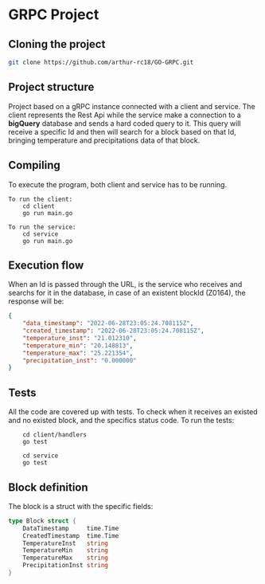 # GRPC Project

## Cloning the project

```sh
git clone https://github.com/arthur-rc18/GO-GRPC.git
```

## Project structure

Project based on a gRPC instance connected with a client and service. The client represents the Rest Api while the service make a connection to a **bigQuery** database and sends a hard coded query to it. This query will receive a specific Id and then will search for a block based on that Id, bringing temperature and precipitations data of that block.

## Compiling

To execute the program, both client and service has to be running.

    To run the client: 
        cd client
        go run main.go

    To run the service:
        cd service
        go run main.go

## Execution flow

When an Id is passed through the URL, is the service who receives and searchs for it in the database, in case of an existent blockId (Z0164), the response will be:

``` JSON
{
    "data_timestamp": "2022-06-28T23:05:24.708115Z",
    "created_timestamp": "2022-06-28T23:05:24.708115Z",
    "temperature_inst": "21.012310",
    "temperature_min": "20.148813",
    "temperature_max": "25.221354",
    "precipitation_inst": "0.000000"
}
```

## Tests

All the code are covered up with tests. To check when it receives an existed and no existed block, and the specifics status code. To run the tests:
 
        cd client/handlers
        go test

        cd service
        go test

## Block definition

The block is a struct with the specific fields:

``` go
type Block struct {
	DataTimestamp     time.Time 
	CreatedTimestamp  time.Time
	TemperatureInst   string    
	TemperatureMin    string    
	TemperatureMax    string    
	PrecipitationInst string    
}
```